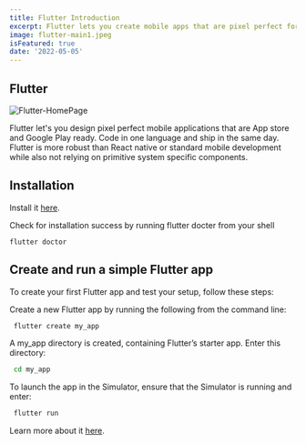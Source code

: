 ```yaml
---
title: Flutter Introduction
excerpt: Flutter lets you create mobile apps that are pixel perfect for any device. Lets go over some basics together.
image: flutter-main1.jpeg
isFeatured: true
date: '2022-05-05'
---
```


## Flutter 
![Flutter-HomePage](Flutter-main.png)

Flutter let's you design pixel perfect mobile applications that are App store and Google Play ready. Code in one language and ship in the same day. Flutter is more robust than React native or standard mobile development while also not relying on primitive system specific components.

## Installation 

Install it [here](https://docs.flutter.dev/get-started/install).

Check for installation success by running flutter docter from your shell

``` 
flutter doctor
```

## Create and run a simple Flutter app
To create your first Flutter app and test your setup, follow these steps:

Create a new Flutter app by running the following from the command line:

```sh
 flutter create my_app
 ```
A my_app directory is created, containing Flutter’s starter app. Enter this directory:

```sh
 cd my_app
```

To launch the app in the Simulator, ensure that the Simulator is running and enter:

```sh
 flutter run
```

Learn more about it [here](https://flutter.dev).
